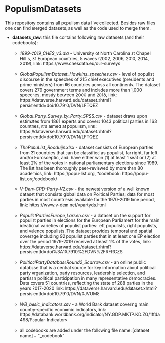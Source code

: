# PopulismDatasets
This repository contains all populism data I've collected. Besides raw files one can find merged datasets, as well as the code used to merge them.


- <b>datasets_raw</b>: this file contains following raw datasets (and their codebooks):
  <ul>
  <br><li><i>1999-2019_CHES_v3.dta</i> - University of North Carolina at Chapel Hill's, 31 European countries, 5 waves (2002, 2006, 2010, 2014, 2019), link: https://www.chesdata.eu/our-surveys </li>
  <br><li><i>GlobalPopulismDataset_Hawkins_speeches.csv</i> - level of populist discourse in the speeches of 215 chief executives (presidents and prime ministers) from 66 countries across all continents. The dataset covers 279 government terms and includes more than 1,000 speeches, mostly between 2000 and 2018, link: https://dataverse.harvard.edu/dataset.xhtml?persistentId=doi:10.7910/DVN/LFTQEZ </li>
  <br><li><i>Global_Party_Survey_by_Party_SPSS.csv</i> - dataset draws upon estimates from 1861 experts and covers 1043 political parties in 163 countries, it's aimed at populism, link: https://dataverse.harvard.edu/dataset.xhtml?persistentId=doi:10.7910/DVN/LFTQEZ </li>
  <br><li><i>ThePopuList_Rooduijn.xlsx</i> - dataset consists of European parties from 31 countries that can be classified as populist, far right, far left and/or Eurosceptic, and: have either won (1) at least 1 seat or (2) at least 2% of the votes in national parliamentary elections since 1989. The list has been thoroughly peer-reviewed by more than 80 academics, link: https://popu-list.org, *codebook: https://popu-list.org/codebook/ </li>
  <br><li><i>V-Dem-CPD-Party-V2.csv</i> - the newest version of a well known dataset that consists global data on Political Parties; data for most parties in most countriesis available for the 1970-2019 time period, link: https://www.v-dem.net/vpartyds.html</li>
  <br><li><i>PopulistPartiesEurope_Larsen.csv</i> - a dataset on the support for populist parties in elections for the European Parliament for the main ideational varieties of populist parties: left populists, right populists, and valence populists. The dataset provides temporal and spatial coverage including 92 populist parties that in at least one EP election over the period 1979-2019 received at least 1% of the votes, link: https://dataverse.harvard.edu/dataset.xhtml?persistentId=doi%3A10.7910%2FDVN%2FRFRCZS</li>
    <br><li><i>PoliticalPartyDatabaseRound2_Scarrow.csv</i> - an online public database that is a central source for key information about political party organization, party resources, leadership selection, and partisan political participation in many representative democracies. Data covers 51 countries, reflecting the state of 288 parties in the years 2017-2020 link: https://dataverse.harvard.edu/dataset.xhtml?persistentId=doi:10.7910/DVN/0JVUM8</li>
  <br><li><i>WB_basic_indicators.csv</i> - a World Bank dataset covering main country-specific economic indicators, link: https://databank.worldbank.org/indicator/NY.GDP.MKTP.KD.ZG/1ff4a498/Popular-Indicators</li>
  <br><li>all codebooks are added under the following file name: [dataset name] + "_codebook"</li>
  </ul>
